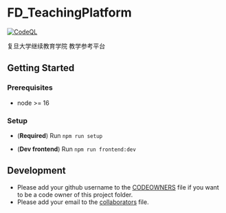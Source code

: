 # FD_TeachingPlatform

[![CodeQL](https://github.com/ayachensiyuan/FD_TeachingPlatform/actions/workflows/codeQL.yml/badge.svg)](https://github.com/ayachensiyuan/FD_TeachingPlatform/actions/workflows/codeQL.yml)

复旦大学继续教育学院 教学参考平台

## Getting Started

### Prerequisites

- node >= 16

### Setup

- (**Required**) Run `npm run setup`

- (**Dev frontend**) Run `npm run frontend:dev`

## Development

- Please add your github username to the [CODEOWNERS](.github/CODEOWNERS) file if you want to be a code owner of this project folder.
- Please add your email to the [collaborators](collaborators.md) file.
